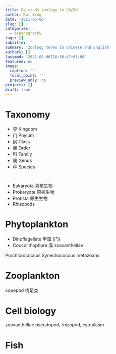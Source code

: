 ```yaml
---
title: Re-study zoology in CN/EN
author: Rui Ying
date: '2021-05-06'
slug: []
categories:
  - oceanography
tags: []
subtitle: ''
summary: 'Zoology terms in Chinese and English'
authors: []
lastmod: '2021-05-06T18:38:47+01:00'
featured: no
image:
  caption: ''
  focal_point: ''
  preview_only: no
projects: []
draft: true
---
```

# Taxonomy
- 界 Kingdom
- 门 Phylum
- 纲 Class
- 目 Order
- 科 Family
- 属 Genus
- 种 Species

# 
- Eukaryota 真核生物
- Prokaryote 原核生物
- Protista 原生生物
- Rhizopods

# Phytoplankton
- Dinoflagellate 甲藻 (门)
- Coccolithophore 藻
zooxanthellae

Prochlorococcus
Synechococcus
metazoans

# Zooplankton

copepod 桡足类

# Cell biology
zooxanthellae
pseudopod, rhizopod, cytoplasm


# Fish
